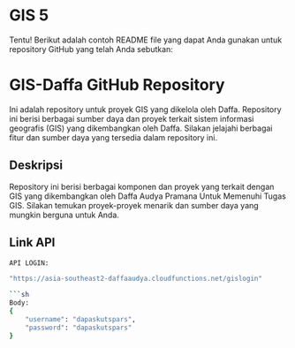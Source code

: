 # GIS 5

Tentu! Berikut adalah contoh README file yang dapat Anda gunakan untuk repository GitHub yang telah Anda sebutkan:

# GIS-Daffa GitHub Repository

Ini adalah repository untuk proyek GIS yang dikelola oleh Daffa. Repository ini berisi berbagai sumber daya dan proyek terkait sistem informasi geografis (GIS) yang dikembangkan oleh Daffa. Silakan jelajahi berbagai fitur dan sumber daya yang tersedia dalam repository ini.


## Deskripsi

Repository ini berisi berbagai komponen dan proyek yang terkait dengan GIS yang dikembangkan oleh Daffa Audya Pramana Untuk Memenuhi Tugas GIS. Silakan temukan proyek-proyek menarik dan sumber daya yang mungkin berguna untuk Anda.

## Link API

```sh
API LOGIN:

"https://asia-southeast2-daffaaudya.cloudfunctions.net/gislogin"

```sh
Body:
{
    "username": "dapaskutspars",
    "password": "dapaskutspars"
}

